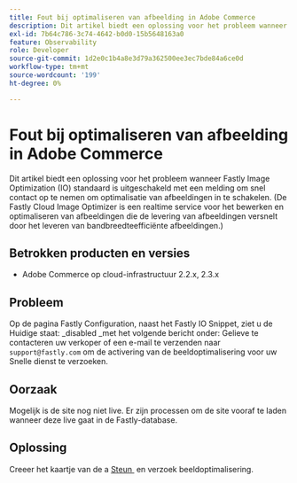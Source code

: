 ```yaml
---
title: Fout bij optimaliseren van afbeelding in Adobe Commerce
description: Dit artikel biedt een oplossing voor het probleem wanneer Fastly Image Optimization (IO) standaard is uitgeschakeld met een melding om snel contact op te nemen om optimalisatie van afbeeldingen in te schakelen. (De Fastly Cloud Image Optimizer is een realtime service voor het bewerken en optimaliseren van afbeeldingen die de levering van afbeeldingen versnelt door het leveren van bandbreedteefficiënte afbeeldingen.)
exl-id: 7b64c786-3c74-4642-b0d0-15b5648163a0
feature: Observability
role: Developer
source-git-commit: 1d2e0c1b4a8e3d79a362500ee3ec7bde84a6ce0d
workflow-type: tm+mt
source-wordcount: '199'
ht-degree: 0%

---
```


# Fout bij optimaliseren van afbeelding in Adobe Commerce

Dit artikel biedt een oplossing voor het probleem wanneer Fastly Image Optimization (IO) standaard is uitgeschakeld met een melding om snel contact op te nemen om optimalisatie van afbeeldingen in te schakelen. (De Fastly Cloud Image Optimizer is een realtime service voor het bewerken en optimaliseren van afbeeldingen die de levering van afbeeldingen versnelt door het leveren van bandbreedteefficiënte afbeeldingen.)

## Betrokken producten en versies

* Adobe Commerce op cloud-infrastructuur 2.2.x, 2.3.x

## Probleem

Op de pagina Fastly Configuration, naast het Fastly IO Snippet, ziet u de Huidige staat: \_disabled \_met het volgende bericht onder: Gelieve te contacteren uw verkoper of een e-mail te verzenden naar `support@fastly.com` om de activering van de beeldoptimalisering voor uw Snelle dienst te verzoeken.

## Oorzaak

Mogelijk is de site nog niet live. Er zijn processen om de site vooraf te laden wanneer deze live gaat in de Fastly-database.

## Oplossing

Creeer het kaartje van de a [&#x200B; Steun &#x200B;](/help/help-center-guide/help-center/magento-help-center-user-guide.md#submit-ticket) en verzoek beeldoptimalisering.
